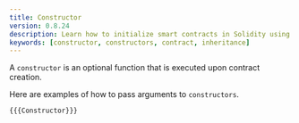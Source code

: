 ```yaml
---
title: Constructor
version: 0.8.24
description: Learn how to initialize smart contracts in Solidity using a constructor
keywords: [constructor, constructors, contract, inheritance]
---
```


A `constructor` is an optional function that is executed upon contract creation.

Here are examples of how to pass arguments to `constructors`.

```solidity
{{{Constructor}}}
```
